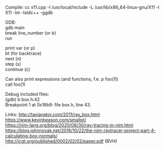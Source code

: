 Compile: cc x11.cpp -I /usr/local/include -L /usr/lib/x86_64-linux-gnu/X11 -l X11 -lm -lstdc++ -ggdb    


GDB:     
gdb main     
break line_number (or b)     
run     

print var (or p)     
bt (for backtrace)     
next (n)     
step (s)     
continue (c)    

Can also print expressions (and functions, f.e. p foo(1))    
call foo(1)    

Debug included files:    
(gdb) b box.h:42     
Breakpoint 1 at 0x16b9: file box.h, line 43.    

Links:
http://tavianator.com/2011/ray_box.html     
https://www.kevinbeason.com/smallpt/     
https://nim-lang.org/blog/2020/06/30/ray-tracing-in-nim.html     
https://blog.johnnovak.net/2016/10/22/the-nim-raytracer-project-part-4-calculating-box-normals/     
http://jcgt.org/published/0002/02/02/paper.pdf (BVH)     
